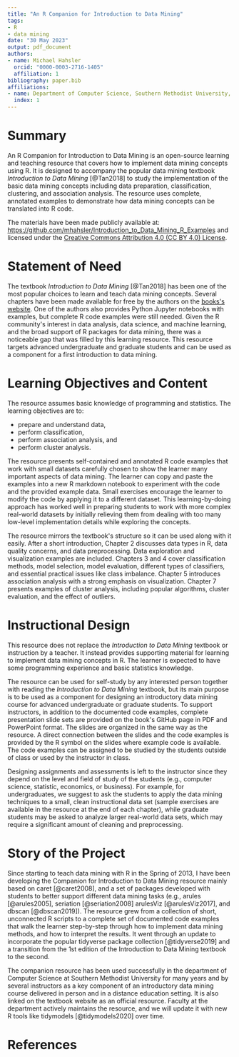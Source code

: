 ```yaml
---
title: "An R Companion for Introduction to Data Mining"
tags:
- R
- data mining
date: "30 May 2023"
output: pdf_document
authors:
- name: Michael Hahsler
  orcid: "0000-0003-2716-1405"
  affiliation: 1
bibliography: paper.bib
affiliations:
- name: Department of Computer Science, Southern Methodist University, USA
  index: 1
---
```


# Summary

An R Companion for Introduction to Data Mining is an open-source learning and
teaching resource that covers how to implement data mining concepts using R.
It is designed to accompany the popular data mining textbook _Introduction to
Data Mining_ [@Tan2018] to study the implementation of the basic data mining
concepts including data preparation, classification, clustering, and
association analysis.  The resource uses complete, annotated examples to
demonstrate how data mining concepts can be translated into R code.


The materials have been made publicly available at: <https://github.com/mhahsler/Introduction_to_Data_Mining_R_Examples> and licensed under the [Creative Commons Attribution 4.0 (CC BY 4.0) License](https://creativecommons.org/licenses/by/4.0/).

# Statement of Need

The textbook _Introduction to Data Mining_ [@Tan2018] has been one of the most
popular choices to learn and teach data mining concepts.  Several
chapters have been made available for free by the authors on the
[books's website](https://www-users.cse.umn.edu/~kumar001/dmbook/index.php).
One of the authors also provides Python Jupyter notebooks with examples, but
complete R code examples were still needed. Given the R community's interest in
data analysis, data science, and machine learning, and the broad support of R
packages for data mining, there was a noticeable gap that was filled by this
learning resource.  This resource targets advanced undergraduate and graduate
students and can be used as a component for a first introduction to data
mining. 

# Learning Objectives and Content

The resource assumes basic knowledge of programming and statistics.  The
learning objectives are to:

* prepare and understand data,
* perform classification,
* perform association analysis, and
* perform cluster analysis.

The resource presents self-contained and annotated R code examples that work
with small datasets carefully chosen to show the learner many important aspects
of data mining. The learner can copy and paste the examples into a new R
markdown notebook to experiment with the code and the provided example data.
Small exercises encourage the learner to modify the code by applying it to a
different dataset. This learning-by-doing approach has worked well in
preparing students to work with more complex real-world datasets by initially
relieving them from dealing with too many low-level implementation details
while exploring the concepts. 

The resource mirrors the textbook's structure so it can be used along
with it easily. After a short introduction, Chapter 2 discusses data types
in R, data quality concerns, and data preprocessing. Data
exploration and visualization examples are included. Chapters 3 and 4 cover
classification methods, model selection, model evaluation, different types of
classifiers, and essential practical issues like class imbalance. Chapter 5
introduces association analysis with a strong emphasis on visualization.
Chapter 7 presents examples of cluster analysis, including popular algorithms,
cluster evaluation, and the effect of outliers.

# Instructional Design

This resource does not replace the _Introduction to Data Mining_ textbook or
instruction by a teacher. It instead provides supporting material for learning
to implement data mining concepts in R. The learner is expected to have some
programming experience and basic statistics knowledge. 

The resource can be used for self-study by any interested person together
with reading the _Introduction to Data Mining_ textbook, but its main purpose
is to be used as a component for designing an introductory data mining course
for advanced undergraduate or graduate students. To support instructors, in
addition to the documented code examples, complete presentation slide sets
are provided on the book's GitHub page in PDF and PowerPoint format.  The
slides are organized in the same way as the resource. A direct connection
between the slides and the code examples is provided by the R symbol on the
slides where example code is available.  The code examples can be assigned to
be studied by the students outside of class or used by the instructor in class.

Designing assignments and assessments is left to the instructor since they
depend on the level and field of study of the students (e.g., computer science,
statistic, economics, or business).  For example, for undergraduates, we
suggest to ask the students to apply the data mining techniques to a small,
clean instructional data set (sample exercises are available in the resource at
the end of each chapter), while graduate students may be asked to analyze
larger real-world data sets, which may require a significant amount of cleaning
and preprocessing. 

# Story of the Project

Since starting to teach data mining with R in the Spring of 2013, I have been
developing the Companion for Introduction to Data Mining resource mainly based
on caret [@caret2008], and a set of packages developed with students to better
support different data mining tasks (e.g., arules [@arules2005], seriation
[@seriation2008] arulesViz [@arulesViz2017], and dbscan [@dbscan2019]).  The
resource grew from a collection of short, unconnected R scripts to a complete
set of documented code examples that walk the learner step-by-step through how
to implement data mining methods, and how to interpret the results.  It went
through an update to incorporate the popular tidyverse package collection
[@tidyverse2019] and a transition from the 1st edition of the  Introduction to
Data Mining textbook to the second.

The companion resource has been used successfully in the department of Computer
Science at Southern Methodist University for many years and by several
instructors as a key component of an introductory data mining course delivered
in person and in a distance education setting.  It is also linked on the
textbook website as an official resource.  Faculty at the department actively
maintains the resource, and we will update it with new R tools like tidymodels
[@tidymodels2020] over time.

# References
